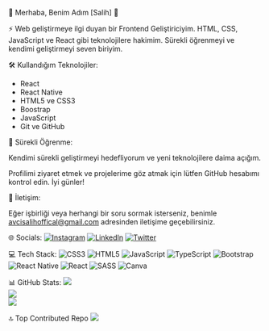 💫 Merhaba, Benim Adım [Salih] 💫



⚡ Web geliştirmeye ilgi duyan bir Frontend Geliştiriciyim. 
HTML, CSS, JavaScript ve React gibi teknolojilere hakimim. 
Sürekli öğrenmeyi ve kendimi geliştirmeyi seven biriyim.



🛠️ Kullandığım Teknolojiler:

- React
- React Native
- HTML5 ve CSS3
- Boostrap
- JavaScript
- Git ve GitHub




🌱 Sürekli Öğrenme:

Kendimi sürekli geliştirmeyi hedefliyorum ve yeni teknolojilere daima açığım.

Profilimi ziyaret etmek ve projelerime göz atmak için lütfen GitHub hesabımı kontrol edin. İyi günler!

💬 İletişim:

Eğer işbirliği veya herhangi bir soru sormak isterseniz, benimle [avcisalihoffical@gmail.com](mailto:email@example.com) adresinden iletişime geçebilirsiniz.


🌐 Socials:
[![Instagram](https://img.shields.io/badge/Instagram-%23E4405F.svg?logo=Instagram&logoColor=white)](https://instagram.com/avcisalih1) [![LinkedIn](https://img.shields.io/badge/LinkedIn-%230077B5.svg?logo=linkedin&logoColor=white)](https://linkedin.com/in/avcisalih) [![Twitter](https://img.shields.io/badge/Twitter-%231DA1F2.svg?logo=Twitter&logoColor=white)](https://twitter.com/avcisalih1) 

💻 Tech Stack:
![CSS3](https://img.shields.io/badge/css3-%231572B6.svg?style=for-the-badge&logo=css3&logoColor=white) ![HTML5](https://img.shields.io/badge/html5-%23E34F26.svg?style=for-the-badge&logo=html5&logoColor=white) ![JavaScript](https://img.shields.io/badge/javascript-%23323330.svg?style=for-the-badge&logo=javascript&logoColor=%23F7DF1E) ![TypeScript](https://img.shields.io/badge/typescript-%23007ACC.svg?style=for-the-badge&logo=typescript&logoColor=white) ![Bootstrap](https://img.shields.io/badge/bootstrap-%238511FA.svg?style=for-the-badge&logo=bootstrap&logoColor=white) ![React Native](https://img.shields.io/badge/react_native-%2320232a.svg?style=for-the-badge&logo=react&logoColor=%2361DAFB) ![React](https://img.shields.io/badge/react-%2320232a.svg?style=for-the-badge&logo=react&logoColor=%2361DAFB) ![SASS](https://img.shields.io/badge/SASS-hotpink.svg?style=for-the-badge&logo=SASS&logoColor=white) ![Canva](https://img.shields.io/badge/Canva-%2300C4CC.svg?style=for-the-badge&logo=Canva&logoColor=white)

📊 GitHub Stats:
![](https://github-readme-stats.vercel.app/api?username=avcisalih&theme=dark&hide_border=false&include_all_commits=false&count_private=false)<br/>
![](https://github-readme-streak-stats.herokuapp.com/?user=avcisalih&theme=dark&hide_border=false)<br/>
![](https://github-readme-stats.vercel.app/api/top-langs/?username=avcisalih&theme=dark&hide_border=false&include_all_commits=false&count_private=false&layout=compact)

🔝 Top Contributed Repo
![](https://github-contributor-stats.vercel.app/api?username=avcisalih&limit=5&theme=gruvbox&combine_all_yearly_contributions=true)




